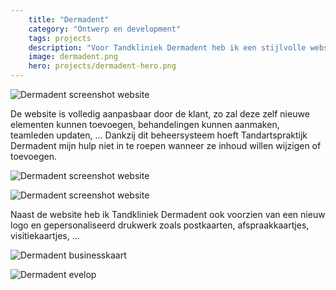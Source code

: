```yaml
---
    title: "Dermadent"
    category: "Ontwerp en development"
    tags: projects
    description: "Voor Tandkliniek Dermadent heb ik een stijlvolle website ontworpen en ontwikkeld. Dankzij de animaties krijgt de bezoeker een gevoel van interactiviteit en wordt deze rondgeleid door de webpagina’s."
    image: dermadent.png
    hero: projects/dermadent-hero.png
---
```

![Dermadent screenshot website](../../images/projects/dermadent-screenshot1.png)

De website is volledig aanpasbaar door de klant, zo zal deze zelf nieuwe elementen kunnen toevoegen, behandelingen kunnen aanmaken, teamleden updaten, … Dankzij dit beheersysteem hoeft Tandartspraktijk Dermadent mijn hulp niet in te roepen wanneer ze inhoud willen wijzigen of toevoegen.

![Dermadent screenshot website](../../images/projects/dermadent-screenshot2.png)

![Dermadent screenshot website](../../images/projects/dermadent-screenshot3.png)

Naast de website heb ik Tandkliniek Dermadent ook voorzien van een nieuw logo en gepersonaliseerd drukwerk zoals postkaarten, afspraakkaartjes, visitiekaartjes, …

![Dermadent businesskaart](../../images/projects/dermadent-businesskaart.png)

![Dermadent evelop](../../images/projects/dermadent-envelop.png)